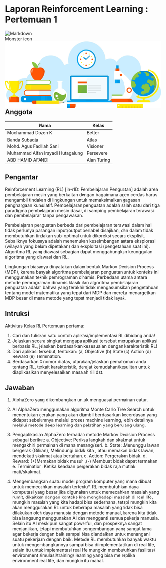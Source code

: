 # Laporan Reinforcement Learning : Pertemuan 1
<div>
<img src="https://orbitfutureacademy.id/wp-content/uploads/2020/02/logo_dark.png"
     alt="Markdown Monster icon"
     style="float: left; width:20%"/>
     <br>
<img src="illustration.jpg"
     alt="Markdown Monster icon"
     style="float: left; margin-right: 10px;"/>
     </div>
<br>

## Anggota
| Nama | Kelas |
| ---- | ----- |
| Mochammad Dozen K | Better |
| Banda Subagja | Atlas |
| Mohd. Agus Fadillah Sani | Visioner |
| Muhammad Alfan Irsyadi Hutagalung | Persevere |
| ABD HAMID AFANDI | Alan Turing |

## Pengantar
Reinforcement Learning (RL) [in-rID: Pembelajaran Penguatan] adalah area pembelajaran mesin yang berkaitan dengan bagaimana agen cerdas harus mengambil tindakan di lingkungan untuk memaksimalkan gagasan penghargaan kumulatif. Pembelajaran penguatan adalah salah satu dari tiga paradigma pembelajaran mesin dasar, di samping pembelajaran terawasi dan pembelajaran tanpa pengawasan.

Pembelajaran penguatan berbeda dari pembelajaran terawasi dalam hal tidak perlunya pasangan input/output berlabel disajikan, dan dalam tidak membutuhkan tindakan sub-optimal untuk dikoreksi secara eksplisit. Sebaliknya fokusnya adalah menemukan keseimbangan antara eksplorasi (wilayah yang belum dipetakan) dan eksploitasi (pengetahuan saat ini). Algoritma RL yang diawasi sebagian dapat menggabungkan keunggulan algoritma yang diawasi dan RL.

Lingkungan biasanya dinyatakan dalam bentuk Markov Decision Process (MDP), karena banyak algoritma pembelajaran penguatan untuk konteks ini menggunakan teknik pemrograman dinamis. Perbedaan utama antara metode pemrograman dinamis klasik dan algoritma pembelajaran penguatan adalah bahwa yang terakhir tidak mengasumsikan pengetahuan tentang model matematika yang tepat dari MDP dan mereka menargetkan MDP besar di mana metode yang tepat menjadi tidak layak.

## Intruksi
Aktivitas Kelas RL Pertemuan pertama:
1. Cari dan tuliskan satu contoh aplikasi/implementasi RL dibidang anda!
2. Jelaskan secara singkat mengapa aplikasi tersebut merupakan aplikasi berbasis RL, jelaskan berdasarkan kesesuaian dengan karakteristik RL!
3. Dari aplikasi tersebut, tentukan: (a) Objective (b) State (c) Action (d) Reward (e) Termination.
4. Berdasarkan 3 nomor diatas, utarakan/jelaskan  pemahaman anda tentang RL, terkait karakteristik, derajat kemudahan/kesulitan untuk diaplikasikan menyelesaikan masalah riil dst.


## Jawaban
1.	AlphaZero yang dikembangkan untuk menguasai permainan catur.

2.	AI AlphaZero menggunakan algoritma Monte Carlo Tree Search untuk menentukan gerakan yang akan diambil berdasarkan kecerdasan yang didapat sebelumnya melalui proses machine learning, lebih detailnya melalui metode deep learning dan pelatihan yang berulang ulang.

3.	Pengaplikasian AlphaZero terhadap metode Markov Decision Process sebagai berikut:
a.	Objective: Periksa langkah dan skakmat untuk mengakhiri permainan di mana menang/seri.
b.	State: .Menunggu lawan bergerak (Giliran), Melindungi bidak kita , atau memakan bidak lawan, mendekati skakmat atau bertahan.
c.	Action: Pergerakan bidak.
d.	Reward: (+)Memakan bidak musuh ,(-) Membuat bidak dapat termakan
e.	Termination: Ketika keadaan pergerakan bidak raja mutlak mati/skakmat.


4. Mengembangkan suatu model program komputer yang mana dibuat untuk memecahkan masalah tertentu*.
RL membutuhkan daya komputasi yang besar jika digunakan untuk memecahkan masalah yang rumit, dikaitkan dengan konteks kita menghadapi masalah di  real life, mungkin masalah yang kita hadapi bisa sederhana, tetapi mungkin kita akan menggunakan RL untuk beberapa masalah yang tidak bisa dilakukan oleh daya manusia dengan metode manual, karena kita tidak bisa langsung menggunakan AI dan mengganti semua pekerja manusia.
 Selain itu AI meskipun sangat powerful, dan prospeknya sangat menjanjikan, tetapi membutuhkan pengembangan yang sangat lama agar bekerja dengan baik sampai bisa diandalkan untuk menangani suatu pekerjaan dengan baik. Metode RL membutuhkan banyak waktu untuk mengembangkannya sampai bisa diimplementasikan di real life, selain itu untuk implementasi real life mungkin membutuhkan fasilitas/ environment simulasi/training/ learning yang bisa me replika environment real life, dan mungkin itu mahal.
